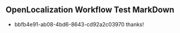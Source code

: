 ## OpenLocalization Workflow Test MarkDown
* bbfb4e91-ab08-4bd6-8643-cd92a2c03970 thanks!

<!--HONumber=Jul16_HO3-->


